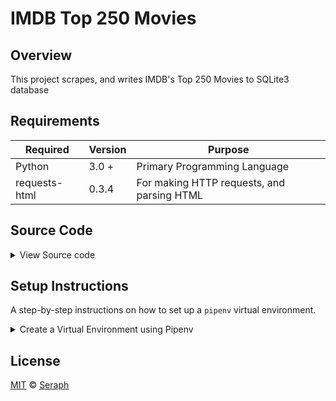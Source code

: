 # IMDB Top 250 Movies      

## Overview

This project scrapes, and writes IMDB's Top 250 Movies to SQLite3 database



## Requirements

| Required      | Version | Purpose                                    |
|---------------|---------|--------------------------------------------|
| Python        | 3.0 +   | Primary Programming Language               | 
| requests-html | 0.3.4   | For making HTTP requests, and parsing HTML | 



## Source Code 

<details>
<summary> View Source code </summary>

```python

print("Hello World!")

```


</details>


## Setup Instructions 

A step-by-step instructions on how to set up a `pipenv` virtual environment.


<details>
<summary>Create a Virtual Environment using Pipenv </summary>

1. Download [zip file](https://github.com/seraph776/imdb-top-250-movies/archive/refs/heads/main.zip) 
2. Extract zip files
3. Change directory into projectFolder:

```
$ cd projectFolder
```

4. Install from Pipfile:

```
$ pipenv install  
```

5. Run the application from within virtual environment:

```
$ pipenv run python main.py
```



ℹ️ [Reference](https://docs.python-guide.org/dev/virtualenvs/).

</details>







## License 

[MIT](https://github.com/seraph776/imdb-top-250-movies/blob/main/LICENSE) © [Seraph](https://github.com/seraph776) 


